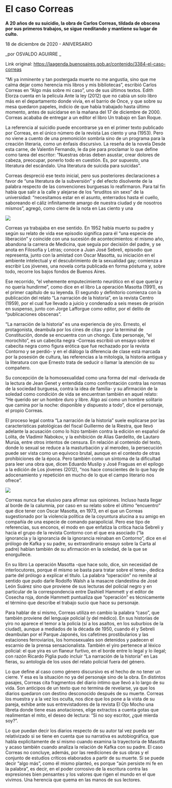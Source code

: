 # El caso Correas

**A 20 años de su suicidio, la obra de Carlos Correas, tildada de obscena por sus primeros trabajos, se sigue reeditando y mantiene su lugar de culto.**

18 de diciembre de 2020 - ANIVERSARIO

_por OSVALDO AGUIRRE _

Link original: https://laagenda.buenosaires.gob.ar/contenido/3384-el-caso-correas



“Mi ya inminente y tan postergada muerte no me angustia, sino que me calma dejar como herencia mis libros y mis bibliotecas”, escribió Carlos Correas en “Algo más sobre mi caso”, uno de sus últimos textos. Edith Elorza cuenta en la película Ante la ley (2012) que no cabía un solo libro más en el departamento donde vivía, en el barrio de Once, y que sobre su mesa quedaron papeles, indicio de que había trabajado hasta último momento, antes de suicidarse en la mañana del 17 de diciembre de 2000. Correas acababa de entregar a un editor el libro Un trabajo en San Roque.




La referencia al suicidio puede encontrarse ya en el primer texto publicado por Correas, en el único número de la revista Las ciento y una (1953). Pero no viene a cuento de una premonición sombría sino de un programa para la creación literaria, como un énfasis discursivo. La reseña de la novela Desde esta carne, de Valentin Fernando, le da pie para proclamar lo que define como tarea del escritor: “Nuestras obras deben asustar, crear dolores de cabeza, preocupar, ponerlo todo en cuestión. Es, por supuesto, una literatura del escándalo. Una literatura de suicida para suicidas”.




Correas despreció ese texto inicial, pero sus posteriores declaraciones a favor de “una literatura de la subversión” y del efecto disolvente de la palabra respecto de las convenciones burguesas lo reafirmaron. Para tal fin había que salir a la calle y alejarse de los “eruditos sin sexo” de la universidad: “necesitamos estar en el asunto, enterrados hasta el cuello, saboreando el cáliz infinitamente amargo de nuestra ciudad y de nosotros mismos”, agregó, como cierre de la nota en Las ciento y una




![](https://cdn.flowlikemusic.com/files/images/35599/61f3226b-044f-4940-8b5e-5a5869de51b3.jpg)




Correas ya trabajaba en ese sentido. En 1952 había muerto su padre y según su relato de vida ese episodio significa para él “una especie de liberación” y coincide con una sucesión de acontecimientos: el mismo año, abandona la carrera de Medicina, que seguía por decisión del padre, y se anota en Filosofía y Letras; conoce a Juan José Sebreli, episodio que representa, junto con la amistad con Oscar Masotta, su iniciación en el ambiente intelectual y el descubrimiento de la sexualidad gay; comienza a escribir Los jóvenes, una novela corta publicada en forma póstuma y, sobre todo, recorre los bajos fondos de Buenos Aires.




Ese recorrido, “el vehemente emputecimiento neurótico en el que quería y no quería hundirme”, como dice en el libro La operación Masotta (1991), es el primer capítulo de su leyenda. El segundo y definitorio comienza con la publicación del relato “La narración de la historia”, en la revista Centro (1959), por el cual fue llevado a juicio y condenado a seis meses de prisión en suspenso, junto con Jorge Lafforgue como editor, por el delito de “publicaciones obscenas”.




“La narración de la historia” es una experiencia de yiro. Ernesto, el protagonista, deambula por los cines de citas y por la terminal de Constitución, donde se encuentra con un chongo. Este personaje, “el morochito”, es un cabecita negra -Correas escribió un ensayo sobre el cabecita negra como figura erótica que fue rechazado por la revista Contorno y se perdió- y en el diálogo la diferencia de clase está marcada por la posesión de cultura, las referencias a la mitología, la historia antigua y la literatura con que Ernesto trata de seducir o llamar la atención de su compañero.




Su concepción de la homosexualidad como una forma del mal -derivada de la lectura de Jean Genet y entendida como confrontación contra las normas de la sociedad burguesa, contra la idea de familia- y su afirmación de la soledad como condición de vida se encuentran también en aquel relato: “He querido ser un hombre duro y libre. Algo así como un hombre solitario que camina por la noche: disponible y dispuesto a todo”, dice el personaje, el propio Correas.




El proceso legal contra “La narración de la historia” suele explicarse por las características patológicas del fiscal Guillermo de la Riestra, que llevó adelante la acusación como lo hizo también contra la edición en español de Lolita, de Vladimir Nabokov, y la exhibición de Alias Gardelito, de Lautaro Murúa, entre otros intentos de censura. En relación al contenido del texto, donde lo sexual se reduce a la masturbación y al merodeo, la persecución puede ser vista como un equívoco brutal, aunque en el contexto de otras prohibiciones de la época. Pero también como un síntoma de la dificultad para leer una obra que, dicen Eduardo Muslip y José Fraguas en el epílogo a la edición de Los jóvenes (2012), “nos hace conscientes de lo que hay de adocenamiento y repetición en mucho de lo que el campo literario nos ofrece”.




![](https://cdn.flowlikemusic.com/files/images/35602/809d1e60-3ad1-44f0-917d-bcaed31438e8.jpg)




Correas nunca fue elusivo para afirmar sus opiniones. Incluso hasta llegar al borde de la calumnia, por caso en su relato sobre el último “encuentro” que dice tener con Oscar Masotta, en 1973, en el que un Correas sugestionado por la violencia política de la coyuntura alucina a su amigo en compañía de una especie de comando parapolicial. Pero ese tipo de referencias, sus enconos, el modo en que enfatiza la crítica hacia Sebreli y hacia el grupo de la revista Contorno con el que era asociado (“la ignorancia y la ignorancia de la ignorancia reinaban en Contorno”, dice en el prólogo de Kafka y su padre, su extraordinario ensayo sobre la Carta al padre) hablan también de su afirmación en la soledad, de la que se enorgullece.




En su libro La operación Masotta -que hace solo, dice, sin necesidad de interlocutores, porque él mismo se basta para tratar sobre el tema-, dedica parte del prólogo a explicar el título. La palabra “operación” no remite al sentido que pudo darle Rodolfo Walsh a la masacre clandestina de José León Suárez sino que proviene de sus lecturas del policial negro y en particular de la correspondencia entre Dashiell Hammett y el editor de Cosecha roja, donde Hammett puntualiza que “operación” es técnicamente el término que describe el trabajo sucio que hace su personaje.




Para hablar de sí mismo, Correas utiliza en cambio la palabra “caso”, que también proviene del lenguaje policial (y del médico). En sus historias de yiro no aparece el temor a la policía (sí a los asaltos, en los suburbios de la ciudad), aunque a mediados de la década de 1950, cuando él y Sebreli deambulan por el Parque Japonés, los cafetines prostibularios y las estaciones ferroviarios, los homosexuales son detenidos y padecen el escarnio de la prensa sensacionalista. También el yiro pertenece al léxico policial: el que yira es un flaneur furtivo, en el borde entre lo legal y lo ilegal; con razón Ricardo Piglia pudo incluir “La narración de la historia” en Las fieras, su antología de los usos del relato policial fuera del género.




Lo que define al caso como género discursivo es el hecho de no tener un cierre. Y esa es la situación no ya del personaje sino de la obra. En distintos pasajes, Correas cita fragmentos del diario íntimo que llevó a lo largo de su vida. Son anticipos de un texto que no termina de revelarse, ya que los diarios quedaron con destino desconocido después de su muerte. Correas los muestra y a la vez los oculta, nos dice que los pone a la vista de su pareja, exhibe ante sus entrevistadores de la revista El Ojo Mocho una libreta donde tiene esas anotaciones, elige extractos a cuenta gotas que realimentan el mito, el deseo de lectura: “Si no soy escritor, ¿qué mierda soy?”.




Lo que puedan decir los diarios respecto de su autor tal vez pueda ser relativizado si se tiene en cuenta que su narrativa es autobiográfica, que habla explícitamente de sí mismo cuando examina la trayectoria de Masotta y acaso también cuando analiza la relación de Kafka con su padre. El caso Correas no concluye, además, por las reediciones de sus obras y el conjunto de estudios críticos elaborados a partir de su muerte. Si se puede decir “algo más”, como él mismo planteó, es porque “aún persiste mi fe en la palabra”, es decir, en el poder corrosivo de la escritura contra las expresiones bien pensantes y los valores que rigen el mundo en el que vivimos. Una herencia que quema en las manos de sus lectores.



